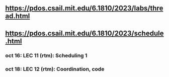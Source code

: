 ## https://pdos.csail.mit.edu/6.1810/2023/labs/thread.html


## https://pdos.csail.mit.edu/6.1810/2023/schedule.html
### oct 16: LEC 11 (rtm): Scheduling 1
### oct 18: LEC 12 (rtm): Coordination, code